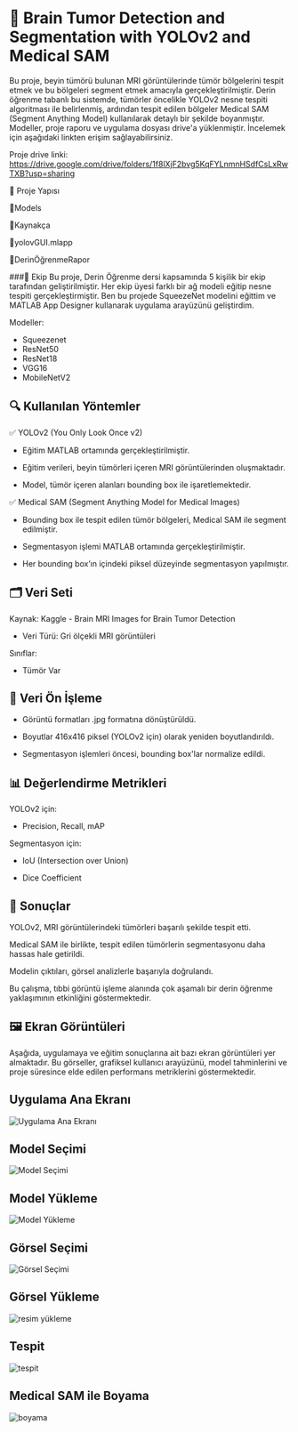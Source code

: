 # 🧠 Brain Tumor Detection and Segmentation with YOLOv2 and Medical SAM
Bu proje, beyin tümörü bulunan MRI görüntülerinde tümör bölgelerini tespit etmek ve bu bölgeleri segment etmek amacıyla gerçekleştirilmiştir. Derin öğrenme tabanlı bu sistemde, tümörler öncelikle YOLOv2 nesne tespiti algoritması ile belirlenmiş, ardından tespit edilen bölgeler Medical SAM (Segment Anything Model) kullanılarak detaylı bir şekilde boyanmıştır. Modeller, proje raporu ve uygulama dosyası drive'a yüklenmiştir. İncelemek için aşağıdaki linkten erişim sağlayabilirsiniz.

Proje drive linki: https://drive.google.com/drive/folders/1f8lXjF2bvg5KqFYLnmnHSdfCsLxRwTXB?usp=sharing

📁 Proje Yapısı

📂Models

📂Kaynakça

📄yolovGUI.mlapp

📄DerinÖğrenmeRapor

###👥 Ekip
Bu proje, Derin Öğrenme dersi kapsamında 5 kişilik bir ekip tarafından geliştirilmiştir. Her ekip üyesi farklı bir ağ modeli eğitip nesne tespiti gerçekleştirmiştir.
Ben bu projede SqueezeNet modelini eğittim ve MATLAB App Designer kullanarak uygulama arayüzünü geliştirdim.

Modeller:

- Squeezenet
- ResNet50
- ResNet18
- VGG16
- MobileNetV2

## 🔍 Kullanılan Yöntemler
✅ YOLOv2 (You Only Look Once v2)
- Eğitim MATLAB ortamında gerçekleştirilmiştir.

- Eğitim verileri, beyin tümörleri içeren MRI görüntülerinden oluşmaktadır.

- Model, tümör içeren alanları bounding box ile işaretlemektedir.
  
✅ Medical SAM (Segment Anything Model for Medical Images)
- Bounding box ile tespit edilen tümör bölgeleri, Medical SAM ile segment edilmiştir.

- Segmentasyon işlemi MATLAB ortamında gerçekleştirilmiştir.

- Her bounding box’ın içindeki piksel düzeyinde segmentasyon yapılmıştır.

## 🗂️ Veri Seti
Kaynak: Kaggle - Brain MRI Images for Brain Tumor Detection

- Veri Türü: Gri ölçekli MRI görüntüleri

Sınıflar:

- Tümör Var

## 🔧 Veri Ön İşleme
- Görüntü formatları .jpg formatına dönüştürüldü.

- Boyutlar 416x416 piksel (YOLOv2 için) olarak yeniden boyutlandırıldı.

- Segmentasyon işlemleri öncesi, bounding box'lar normalize edildi.

## 📊 Değerlendirme Metrikleri
YOLOv2 için:

- Precision, Recall, mAP

Segmentasyon için:

- IoU (Intersection over Union)

- Dice Coefficient

## 📌 Sonuçlar
YOLOv2, MRI görüntülerindeki tümörleri başarılı şekilde tespit etti.

Medical SAM ile birlikte, tespit edilen tümörlerin segmentasyonu daha hassas hale getirildi.

Modelin çıktıları, görsel analizlerle başarıyla doğrulandı.

Bu çalışma, tıbbi görüntü işleme alanında çok aşamalı bir derin öğrenme yaklaşımının etkinliğini göstermektedir.

## 🖼️ Ekran Görüntüleri
Aşağıda, uygulamaya ve eğitim sonuçlarına ait bazı ekran görüntüleri yer almaktadır. Bu görseller, grafiksel kullanıcı arayüzünü, model tahminlerini ve proje süresince elde edilen performans metriklerini göstermektedir.

## Uygulama Ana Ekranı
![Uygulama Ana Ekranı](https://github.com/user-attachments/assets/27945626-b572-4377-a614-b072f720a8a1)

## Model Seçimi
![Model Seçimi ](https://github.com/user-attachments/assets/099002ac-7626-4acf-b365-02faabe14499)

## Model Yükleme
![Model Yükleme](https://github.com/user-attachments/assets/0e53794a-76a9-4998-ac89-08fdf6dd6d5a)

## Görsel Seçimi
![Görsel Seçimi](https://github.com/user-attachments/assets/b1b47698-1903-468b-bbc7-6bc3fc263476)

## Görsel Yükleme
![resim yükleme](https://github.com/user-attachments/assets/0d9d726e-bc8e-4a15-860f-b227f075f132)

## Tespit
![tespit](https://github.com/user-attachments/assets/f411d957-da5b-4bbb-adca-304a74a8e28b)

## Medical SAM ile Boyama
![boyama](https://github.com/user-attachments/assets/aaaf9a50-5e7c-46c3-8638-4124ed1b6884)
